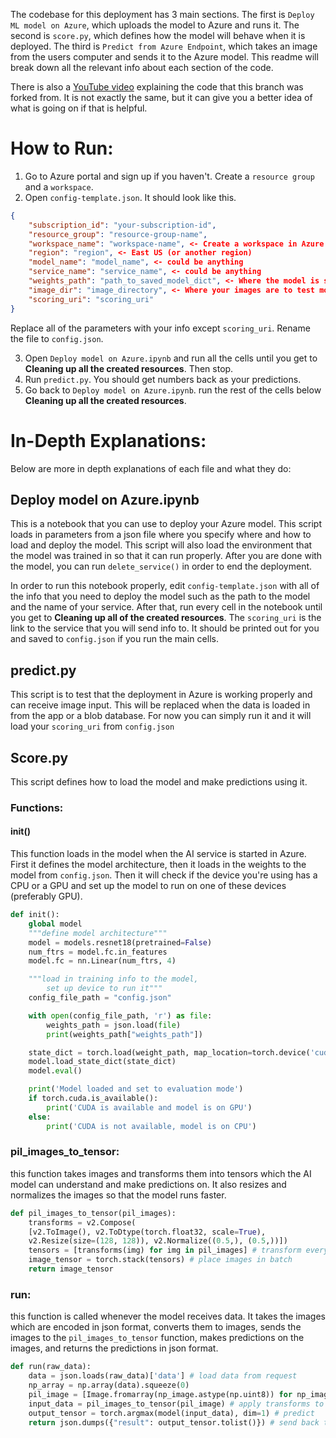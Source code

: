 The codebase for this deployment has 3 main sections. The first is `Deploy ML model on Azure`, which uploads the model to Azure and runs it. The second is `score.py`, which defines how the model will behave when it is deployed. The third is `Predict from Azure Endpoint`, which takes an image from the users computer and sends it to the Azure model. This readme will break down all the relevant info about each section of the code.

There is also a [YouTube video](https://youtu.be/VfTVIXiffBU) explaining the code that this branch was forked from. It is not exactly the same, but it can give you a better idea of what is going on if that is helpful.

# How to Run:
1. Go to Azure portal and sign up if you haven't. Create a `resource group` and a `workspace`.
2. Open `config-template.json`. It should look like this.
```json
{
    "subscription_id": "your-subscription-id",
    "resource_group": "resource-group-name",
    "workspace_name": "workspace-name", <- Create a workspace in Azure portal, copy info here
    "region": "region", <- East US (or another region)
    "model_name": "model_name", <- could be anything
    "service_name": "service_name", <- could be anything
    "weights_path": "path_to_saved_model_dict", <- Where the model is stored locally
    "image_dir": "image_directory", <- Where your images are to test model
    "scoring_uri": "scoring_uri"
}
```
Replace all of the parameters with your info except `scoring_uri`. Rename the file to `config.json`.

3. Open `Deploy model on Azure.ipynb` and run all the cells until you get to **Cleaning up all the created resources**. Then stop.
4. Run `predict.py`. You should get numbers back as your predictions.
5. Go back to `Deploy model on Azure.ipynb`. run the rest of the cells below **Cleaning up all the created resources**.


# In-Depth Explanations:
Below are more in depth explanations of each file and what they do:
## Deploy model on Azure.ipynb
This is a notebook that you can use to deploy your Azure model. This script loads in parameters from a json file where you specify where and how to load and deploy the model. This script will also load the environment that the model was trained in so that it can run properly. After you are done with the model, you can run `delete_service()` in order to end the deployment.

In order to run this notebook properly, edit `config-template.json` with all of the info that you need to deploy the model such as the path to the model and the name of your service.
After that, run every cell in the notebook until you get to __Cleaning up all of the created resources__. The `scoring_uri` is the link to the service that you will send info to. It should be printed out for you and saved to `config.json` if you run the main cells.

## predict.py
This script is to test that the deployment in Azure is working properly and can receive image input. This will be replaced when the data is loaded in from the app or a blob database. For now you can simply run it and it will load your `scoring_uri` from `config.json`

## Score.py
This script defines how to load the model and make predictions using it.
### Functions:
#### init()
This function loads in the model when the AI service is started in Azure. First it defines the model architecture, then it loads in the weights to the model from `config.json`. Then it will check if the device you're using has a CPU or a GPU and set up the model to run on one of these devices (preferably GPU).

```python
def init():
    global model
    """define model architecture"""
    model = models.resnet18(pretrained=False)
    num_ftrs = model.fc.in_features
    model.fc = nn.Linear(num_ftrs, 4)

	"""load in training info to the model,
		set up device to run it"""
    config_file_path = "config.json"

    with open(config_file_path, 'r') as file:
        weights_path = json.load(file)
        print(weights_path["weights_path"])

    state_dict = torch.load(weight_path, map_location=torch.device('cuda' if torch.cuda.is_available() else 'cpu'), weights_only=True)
    model.load_state_dict(state_dict)
    model.eval()

    print('Model loaded and set to evaluation mode')
    if torch.cuda.is_available():
        print('CUDA is available and model is on GPU')
    else:
        print('CUDA is not available, model is on CPU')
```

### pil_images_to_tensor:
this function takes images and transforms them into tensors which the AI model can understand and make predictions on. It also resizes and normalizes the images so that the model runs faster.

```python
def pil_images_to_tensor(pil_images):
    transforms = v2.Compose(
    [v2.ToImage(), v2.ToDtype(torch.float32, scale=True),
    v2.Resize(size=(128, 128)), v2.Normalize((0.5,), (0.5,))])
    tensors = [transforms(img) for img in pil_images] # transform every image
    image_tensor = torch.stack(tensors) # place images in batch
    return image_tensor
```

### run:
this function is called whenever the model receives data. It takes the images which are encoded in json format, converts them to images, sends the images to the `pil_images_to_tensor` function, makes predictions on the images, and returns the predictions in json format.

```python
def run(raw_data):
    data = json.loads(raw_data)['data'] # load data from request
    np_array = np.array(data).squeeze(0)
    pil_image = [Image.fromarray(np_image.astype(np.uint8)) for np_image in np_array] # transform json string to image
    input_data = pil_images_to_tensor(pil_image) # apply transforms to image
    output_tensor = torch.argmax(model(input_data), dim=1) # predict
    return json.dumps({"result": output_tensor.tolist()}) # send back to user
```

